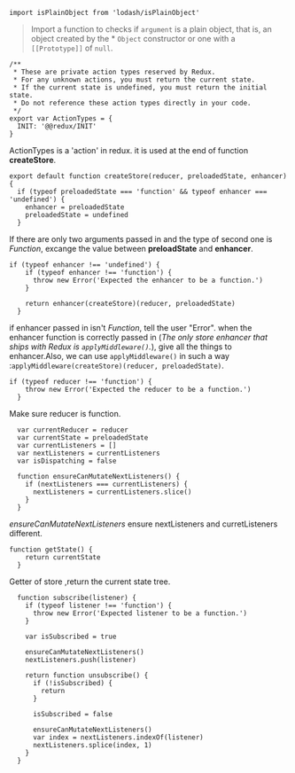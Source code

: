 ```
import isPlainObject from 'lodash/isPlainObject'
```
> Import a function to checks if `argument` is a plain object, that is, an object created by the * `Object` constructor or one with a  `[[Prototype]]` of `null`. 

```
/**
 * These are private action types reserved by Redux.
 * For any unknown actions, you must return the current state.
 * If the current state is undefined, you must return the initial state.
 * Do not reference these action types directly in your code.
 */
export var ActionTypes = {
  INIT: '@@redux/INIT'
}
```
ActionTypes is a 'action' in redux. it is used at the end of function **createStore**.



```
export default function createStore(reducer, preloadedState, enhancer) {
  if (typeof preloadedState === 'function' && typeof enhancer === 'undefined') {
    enhancer = preloadedState
    preloadedState = undefined
  }
```

If there are only two arguments passed in and the type of second one is *Function*, excange the value between **preloadState** and **enhancer**.



```
if (typeof enhancer !== 'undefined') {
    if (typeof enhancer !== 'function') {
      throw new Error('Expected the enhancer to be a function.')
    }

    return enhancer(createStore)(reducer, preloadedState)
  }
```
if enhancer passed in isn't *Function*, tell the user "Error". when the enhancer function is correctly passed in (*The only store enhancer that ships with Redux is `applyMiddleware()`.*), give all the things to enhancer.Also, we can use `applyMiddleware()` in such a way :`applyMiddleware(createStore)(reducer, preloadedState)`.
```
if (typeof reducer !== 'function') {
    throw new Error('Expected the reducer to be a function.')
  }
```
Make sure reducer is function.
```
  var currentReducer = reducer
  var currentState = preloadedState
  var currentListeners = []
  var nextListeners = currentListeners
  var isDispatching = false
  
  function ensureCanMutateNextListeners() {
    if (nextListeners === currentListeners) {
      nextListeners = currentListeners.slice()
    }
  }
```
*ensureCanMutateNextListeners* ensure nextListeners and curretListeners different.
```
function getState() {
    return currentState
  }
```
Getter of store ,return the current state tree.

```
  function subscribe(listener) {
    if (typeof listener !== 'function') {
      throw new Error('Expected listener to be a function.')
    }

    var isSubscribed = true

    ensureCanMutateNextListeners()
    nextListeners.push(listener)

    return function unsubscribe() {
      if (!isSubscribed) {
        return
      }

      isSubscribed = false

      ensureCanMutateNextListeners()
      var index = nextListeners.indexOf(listener)
      nextListeners.splice(index, 1)
    }
  }
  ```









